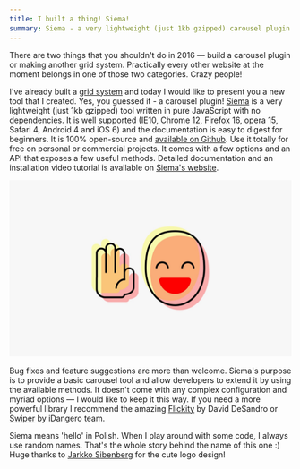 ```yaml
---
title: I built a thing! Siema!
summary: Siema - a very lightweight (just 1kb gzipped) carousel plugin with no dependencies. It's well supported and ready to use on personal and commercial projects.
---
```


There are two things that you shouldn't do in 2016 — build a carousel plugin or making another grid system. Practically every other website at the moment belongs in one of those two categories. Crazy people!

I've already built a [grid system](https://pawelgrzybek.com/do-you-really-need-another-grid-system/) and today I would like to present you a new tool that I created. Yes, you guessed it - a carousel plugin! [Siema](https://pawelgrzybek.github.io/siema/) is a very lightweight (just 1kb gzipped) tool written in pure JavaScript with no dependencies. It is well supported (IE10, Chrome 12, Firefox 16, opera 15, Safari 4, Android 4 and iOS 6) and the documentation is easy to digest for beginners. It is 100% open-source and [available on Github](https://github.com/pawelgrzybek/siema). Use it totally for free on personal or commercial projects. It comes with a few options and an API that exposes a few useful methods. Detailed documentation and an installation video tutorial is available on [Siema's website](https://pawelgrzybek.github.io/siema/).

![Siema - Lightweight and simple carousel with no dependencies](2016-12-08-1.jpg)

Bug fixes and feature suggestions are more than welcome. Siema's purpose is to provide a basic carousel tool and allow developers to extend it by using the available methods. It doesn't come with any complex configuration and myriad options — I would like to keep it this way. If you need a more powerful library I recommend the amazing [Flickity](http://flickity.metafizzy.co/) by David DeSandro or [Swiper](http://idangero.us/swiper/) by iDangero team.

Siema means 'hello' in Polish. When I play around with some code, I always use random names. That's the whole story behind the name of this one :) Huge thanks to [Jarkko Sibenberg](http://www.sibenberg.com/) for the cute logo design!
